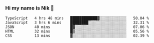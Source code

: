 ### Hi my name is Nik 👋

<!--
**NikDoe/NikDoe** is a ✨ _special_ ✨ repository because its `README.md` (this file) appears on your GitHub profile.

Here are some ideas to get you started:

- 🔭 I’m currently working on ...
- 🌱 I’m currently learning ...
- 👯 I’m looking to collaborate on ...
- 🤔 I’m looking for help with ...
- 💬 Ask me about ...
- 📫 How to reach me: ...
- 😄 Pronouns: ...
- ⚡ Fun fact: ...
-->

<!--START_SECTION:waka-->
```text
TypeScript   4 hrs 48 mins   ████████████▓░░░░░░░░░░░░   50.04 % 
JavaScript   3 hrs 6 mins    ████████░░░░░░░░░░░░░░░░░   32.31 % 
JSON         40 mins         █▓░░░░░░░░░░░░░░░░░░░░░░░   07.06 % 
HTML         32 mins         █▒░░░░░░░░░░░░░░░░░░░░░░░   05.56 % 
CSS          13 mins         ▓░░░░░░░░░░░░░░░░░░░░░░░░   02.39 % 
```
<!--END_SECTION:waka-->
